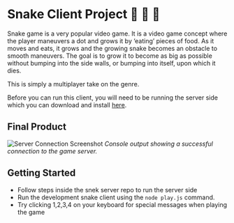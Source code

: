 # Snake Client Project 🐍 🐍 🐍

Snake game is a very popular video game. It is a video game concept where the player maneuvers a dot and grows it by ‘eating’ pieces of food. As it moves and eats, it grows and the growing snake becomes an obstacle to smooth maneuvers. The goal is to grow it to become as big as possible without bumping into the side walls, or bumping into itself, upon which it dies.

This is simply a multiplayer take on the genre.

Before you can run this client, you will need to be running the server side which you can download and install [here](https://github.com/lighthouse-labs/snek-multiplayer.git).

## Final Product

![Server Connection Screenshot](.) 
*Console output showing a successful connection to the game server.*


## Getting Started

- Follow steps inside the snek server repo to run the server side
- Run the development snake client using the `node play.js` command.
- Try clicking 1,2,3,4 on your keyboard for special messages when playing the game